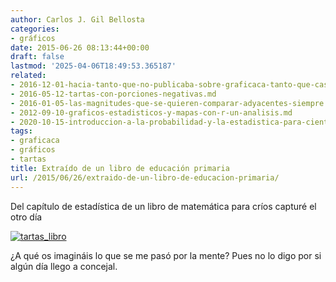 ```yaml
---
author: Carlos J. Gil Bellosta
categories:
- gráficos
date: 2015-06-26 08:13:44+00:00
draft: false
lastmod: '2025-04-06T18:49:53.365187'
related:
- 2016-12-01-hacia-tanto-que-no-publicaba-sobre-graficaca-tanto-que-casi-ni-me-acordaba.md
- 2016-05-12-tartas-con-porciones-negativas.md
- 2016-01-05-las-magnitudes-que-se-quieren-comparar-adyacentes-siempre.md
- 2012-09-10-graficos-estadisticos-y-mapas-con-r-un-analisis.md
- 2020-10-15-introduccion-a-la-probabilidad-y-la-estadistica-para-cientificos-de-datos-primera-entrega.md
tags:
- graficaca
- gráficos
- tartas
title: Extraído de un libro de educación primaria
url: /2015/06/26/extraido-de-un-libro-de-educacion-primaria/
---
```


Del capítulo de estadística de un libro de matemática para críos capturé el otro día

[![tartas_libro](/wp-uploads/2015/06/tartas_libro.jpg)
](/wp-uploads/2015/06/tartas_libro.jpg)

¿A qué os imagináis lo que se me pasó por la mente? Pues no lo digo por si algún día llego a concejal.
